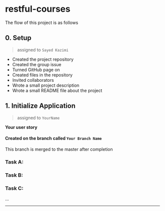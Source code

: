 # restful-courses
The flow of this project is as follows

## 0. Setup

> assigned to `Sayed Kazimi`

- Created the project repository
- Created the group issue
- Turned GitHub page on
- Created files in the repository
- Invited collaborators
- Wrote a small project description
- Wrote a small README file about the project

## 1. Initialize Application

> assigned to `YourName`

**Your user story**

#### Created on the branch called `Your Branch Name`

This branch is merged to the master after completion 

### Task A:

### Task B:

### Task C:

...

---


